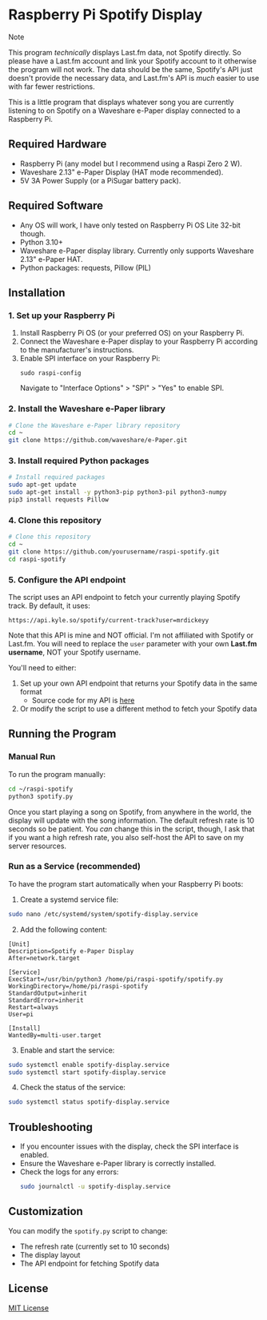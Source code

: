 # Raspberry Pi Spotify Display

> [!NOTE]
> This program _technically_ displays Last.fm data, not Spotify directly. So please have a Last.fm account and link your Spotify account to it otherwise the program will not work. The data should be the same, Spotify's API just doesn't provide the necessary data, and Last.fm's API is _much_ easier to use with far fewer restrictions.

This is a little program that displays whatever song you are currently listening to on Spotify on a Waveshare e-Paper display connected to a Raspberry Pi.

## Required Hardware

- Raspberry Pi (any model but I recommend using a Raspi Zero 2 W).
- Waveshare 2.13" e-Paper Display (HAT mode recommended).
- 5V 3A Power Supply (or a PiSugar battery pack).

## Required Software

- Any OS will work, I have only tested on Raspberry Pi OS Lite 32-bit though.
- Python 3.10+
- Waveshare e-Paper display library. Currently only supports Waveshare 2.13" e-Paper HAT.
- Python packages: requests, Pillow (PIL)

## Installation

### 1. Set up your Raspberry Pi

1. Install Raspberry Pi OS (or your preferred OS) on your Raspberry Pi.
2. Connect the Waveshare e-Paper display to your Raspberry Pi according to the manufacturer's instructions.
3. Enable SPI interface on your Raspberry Pi:
   ```
   sudo raspi-config
   ```
   Navigate to "Interface Options" > "SPI" > "Yes" to enable SPI.

### 2. Install the Waveshare e-Paper library

```bash
# Clone the Waveshare e-Paper library repository
cd ~
git clone https://github.com/waveshare/e-Paper.git
```

### 3. Install required Python packages

```bash
# Install required packages
sudo apt-get update
sudo apt-get install -y python3-pip python3-pil python3-numpy
pip3 install requests Pillow
```

### 4. Clone this repository

```bash
# Clone this repository
cd ~
git clone https://github.com/yourusername/raspi-spotify.git
cd raspi-spotify
```

### 5. Configure the API endpoint

The script uses an API endpoint to fetch your currently playing Spotify track. By default, it uses:

```
https://api.kyle.so/spotify/current-track?user=mrdickeyy
```

Note that this API is mine and NOT official. I'm not affiliated with Spotify or Last.fm. You will need to replace the `user` parameter with your own **Last.fm username**, NOT your Spotify username.

You'll need to either:

1. Set up your own API endpoint that returns your Spotify data in the same format
   - Source code for my API is [here](https://github.com/dickeyy/dickey-api)
2. Or modify the script to use a different method to fetch your Spotify data

## Running the Program

### Manual Run

To run the program manually:

```bash
cd ~/raspi-spotify
python3 spotify.py
```

Once you start playing a song on Spotify, from anywhere in the world, the display will update with the song information. The default refresh rate is 10 seconds so be patient. You _can_ change this in the script, though, I ask that if you want a high refresh rate, you also self-host the API to save on my server resources.

### Run as a Service (recommended)

To have the program start automatically when your Raspberry Pi boots:

1. Create a systemd service file:

```bash
sudo nano /etc/systemd/system/spotify-display.service
```

2. Add the following content:

```
[Unit]
Description=Spotify e-Paper Display
After=network.target

[Service]
ExecStart=/usr/bin/python3 /home/pi/raspi-spotify/spotify.py
WorkingDirectory=/home/pi/raspi-spotify
StandardOutput=inherit
StandardError=inherit
Restart=always
User=pi

[Install]
WantedBy=multi-user.target
```

3. Enable and start the service:

```bash
sudo systemctl enable spotify-display.service
sudo systemctl start spotify-display.service
```

4. Check the status of the service:

```bash
sudo systemctl status spotify-display.service
```

## Troubleshooting

- If you encounter issues with the display, check the SPI interface is enabled.
- Ensure the Waveshare e-Paper library is correctly installed.
- Check the logs for any errors:
  ```bash
  sudo journalctl -u spotify-display.service
  ```

## Customization

You can modify the `spotify.py` script to change:

- The refresh rate (currently set to 10 seconds)
- The display layout
- The API endpoint for fetching Spotify data

## License

[MIT License](LICENSE)
